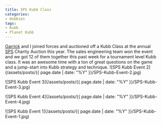 ```yaml
---
title: SPS Kubb Class
categories:
- Hobbies
tags:
- Kubb
- Planet Kubb
---
```


[Garrick](https://garrickvanburen.com) and I joined forces and auctioned off a Kubb Class at the annual [SPS](http://www.spscommerce.com) Charity Auction this year. The sales engineering team won the event and we got 12 of them together this past week for a tournament level Kubb class. It was an awesome time with a ton of great questions on the game and a jump-start into Kubb strategy and technique.
![SPS Kubb Event 2](/assets/posts/{{ page.date | date: "%Y" }}/SPS-Kubb-Event-2.jpg)

![SPS Kubb Event 3](/assets/posts/{{ page.date | date: "%Y" }}/SPS-Kubb-Event-3.jpg)

![SPS Kubb Event 4](/assets/posts/{{ page.date | date: "%Y" }}/SPS-Kubb-Event-4.jpg)

![SPS Kubb Event 1](/assets/posts/{{ page.date | date: "%Y" }}/SPS-Kubb-Event-1.jpg)
